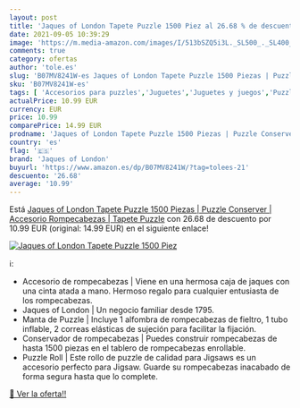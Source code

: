 ```yaml
---
layout: post
title: 'Jaques of London Tapete Puzzle 1500 Piez al 26.68 % de descuento'
date: 2021-09-05 10:39:29
image: 'https://m.media-amazon.com/images/I/513bSZQ5i3L._SL500_._SL400_.jpg'
comments: true
category: ofertas
author: 'tole.es'
slug: 'B07MV8241W-es Jaques of London Tapete Puzzle 1500 Piezas | Puzzle...'
sku: 'B07MV8241W-es'
tags: [ 'Accesorios para puzzles','Juguetes','Juguetes y juegos','Puzzles y rompecabezas','jaques of london','puzzle','rompecabezas', ]
actualPrice: 10.99 EUR
currency: EUR
price: 10.99
comparePrice: 14.99 EUR
prodname: 'Jaques of London Tapete Puzzle 1500 Piezas | Puzzle Conserver | Accesorio Rompecabezas | Tapete Puzzle'
country: 'es'
flag: '🇪🇸'
brand: 'Jaques of London'
buyurl: 'https://www.amazon.es/dp/B07MV8241W/?tag=tolees-21'
descuento: '26.68'
average: '10.99'
---
```


Está [Jaques of London Tapete Puzzle 1500 Piezas | Puzzle Conserver | Accesorio Rompecabezas | Tapete Puzzle](https://www.amazon.es/dp/B07MV8241W/?tag=tolees-21) con 26.68 de descuento por 10.99 EUR (original: 14.99 EUR) en el siguiente enlace!

[![Jaques of London Tapete Puzzle 1500 Piez](https://m.media-amazon.com/images/I/513bSZQ5i3L._SL500_._SL400_.jpg)](https://www.amazon.es/dp/B07MV8241W/?tag=tolees-21)

ℹ️:

- Accesorio de rompecabezas | Viene en una hermosa caja de jaques con una cinta atada a mano. Hermoso regalo para cualquier entusiasta de los rompecabezas.
- Jaques of London | Un negocio familiar desde 1795.
- Manta de Puzzle | Incluye 1 alfombra de rompecabezas de fieltro, 1 tubo inflable, 2 correas elásticas de sujeción para facilitar la fijación.
- Conservador de rompecabezas | Puedes construir rompecabezas de hasta 1500 piezas en el tablero de rompecabezas enrollable.
- Puzzle Roll | Este rollo de puzzle de calidad para Jigsaws es un accesorio perfecto para Jigsaw. Guarde su rompecabezas inacabado de forma segura hasta que lo complete.

[🛒 Ver la oferta!!](https://www.amazon.es/dp/B07MV8241W/?tag=tolees-21)
